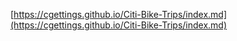 [https://cgettings.github.io/Citi-Bike-Trips/index.md](https://cgettings.github.io/Citi-Bike-Trips/index.md)
